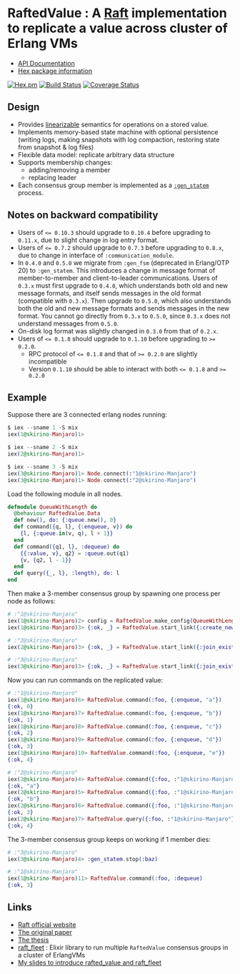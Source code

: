 # RaftedValue : A [Raft](https://raft.github.io/) implementation to replicate a value across cluster of Erlang VMs

- [API Documentation](http://hexdocs.pm/rafted_value/)
- [Hex package information](https://hex.pm/packages/rafted_value)

[![Hex.pm](http://img.shields.io/hexpm/v/rafted_value.svg)](https://hex.pm/packages/rafted_value)
[![Build Status](https://travis-ci.org/skirino/rafted_value.svg)](https://travis-ci.org/skirino/rafted_value)
[![Coverage Status](https://coveralls.io/repos/github/skirino/rafted_value/badge.svg?branch=master)](https://coveralls.io/github/skirino/rafted_value?branch=master)

## Design

- Provides [linearizable](https://en.wikipedia.org/wiki/Linearizability) semantics for operations on a stored value.
- Implements memory-based state machine with optional persistence (writing logs, making snapshots with log compaction, restoring state from snapshot & log files)
- Flexible data model: replicate arbitrary data structure
- Supports membership changes:
    - adding/removing a member
    - replacing leader
- Each consensus group member is implemented as a [`:gen_statem`](http://erlang.org/doc/man/gen_statem.html) process.

## Notes on backward compatibility

- Users of `<= 0.10.3` should upgrade to `0.10.4` before upgrading to `0.11.x`, due to slight change in log entry format.
- Users of `<= 0.7.2` should upgrade to `0.7.3` before upgrading to `0.8.x`, due to change in interface of `:communication_module`.
- In `0.4.0` and `0.5.0` we migrate from `:gen_fsm` (deprecated in Erlang/OTP 20) to `:gen_statem`.
  This introduces a change in message format of member-to-member and client-to-leader communications.
  Users of `0.3.x` must first upgrade to `0.4.0`, which understands both old and new message formats,
  and itself sends messages in the old format (compatible with `0.3.x`).
  Then upgrade to `0.5.0`, which also understands both the old and new message formats and sends messages in the new format.
  You cannot go directly from `0.3.x` to `0.5.0`, since `0.3.x` does not understand messages from `0.5.0`.
- On-disk log format was slightly changed in `0.3.0` from that of `0.2.x`.
- Users of `<= 0.1.8` should upgrade to `0.1.10` before upgrading to `>= 0.2.0`.
    - RPC protocol of `<= 0.1.8` and that of `>= 0.2.0` are slightly incompatible
    - Version `0.1.10` should be able to interact with both `<= 0.1.8` and `>= 0.2.0`

## Example

Suppose there are 3 connected erlang nodes running:

```ex
$ iex --sname 1 -S mix
iex(1@skirino-Manjaro)1>

$ iex --sname 2 -S mix
iex(2@skirino-Manjaro)1>

$ iex --sname 3 -S mix
iex(3@skirino-Manjaro)1> Node.connect(:"1@skirino-Manjaro")
iex(3@skirino-Manjaro)1> Node.connect(:"2@skirino-Manjaro")
```

Load the following module in all nodes.

```ex
defmodule QueueWithLength do
  @behaviour RaftedValue.Data
  def new(), do: {:queue.new(), 0}
  def command({q, l}, {:enqueue, v}) do
    {l, {:queue.in(v, q), l + 1}}
  end
  def command({q1, l}, :dequeue) do
    {{:value, v}, q2} = :queue.out(q1)
    {v, {q2, l - 1}}
  end
  def query({_, l}, :length), do: l
end
```

Then make a 3-member consensus group by spawning one process per node as follows:

```ex
# :"1@skirino-Manjaro"
iex(1@skirino-Manjaro)2> config = RaftedValue.make_config(QueueWithLength)
iex(1@skirino-Manjaro)3> {:ok, _} = RaftedValue.start_link({:create_new_consensus_group, config}, [name: :foo])

# :"2@skirino-Manjaro"
iex(2@skirino-Manjaro)3> {:ok, _} = RaftedValue.start_link({:join_existing_consensus_group, [{:foo, :"1@skirino-Manjaro"}]}, [name: :bar])

# :"3@skirino-Manjaro"
iex(3@skirino-Manjaro)3> {:ok, _} = RaftedValue.start_link({:join_existing_consensus_group, [{:foo, :"1@skirino-Manjaro"}]}, [name: :baz])
```

Now you can run commands on the replicated value:

```ex
# :"1@skirino-Manjaro"
iex(1@skirino-Manjaro)6> RaftedValue.command(:foo, {:enqueue, "a"})
{:ok, 0}
iex(1@skirino-Manjaro)7> RaftedValue.command(:foo, {:enqueue, "b"})
{:ok, 1}
iex(1@skirino-Manjaro)8> RaftedValue.command(:foo, {:enqueue, "c"})
{:ok, 2}
iex(1@skirino-Manjaro)9> RaftedValue.command(:foo, {:enqueue, "d"})
{:ok, 3}
iex(1@skirino-Manjaro)10> RaftedValue.command(:foo, {:enqueue, "e"})
{:ok, 4}

# :"2@skirino-Manjaro"
iex(2@skirino-Manjaro)4> RaftedValue.command({:foo, :"1@skirino-Manjaro"}, :dequeue)
{:ok, "a"}
iex(2@skirino-Manjaro)5> RaftedValue.command({:foo, :"1@skirino-Manjaro"}, :dequeue)
{:ok, "b"}
iex(2@skirino-Manjaro)6> RaftedValue.command({:foo, :"1@skirino-Manjaro"}, {:enqueue, "f"})
{:ok, 3}
iex(2@skirino-Manjaro)7> RaftedValue.query({:foo, :"1@skirino-Manjaro"}, :length)
{:ok, 4}
```

The 3-member consensus group keeps on working if 1 member dies:

```ex
# :"3@skirino-Manjaro"
iex(3@skirino-Manjaro)4> :gen_statem.stop(:baz)

# :"1@skirino-Manjaro"
iex(1@skirino-Manjaro)11> RaftedValue.command(:foo, :dequeue)
{:ok, 3}
```

## Links

- [Raft official website](https://raft.github.io/)
- [The original paper](http://ramcloud.stanford.edu/raft.pdf)
- [The thesis](https://ramcloud.stanford.edu/~ongaro/thesis.pdf)
- [raft_fleet](https://github.com/skirino/raft_fleet) : Elixir library to run multiple `RaftedValue` consensus groups in a cluster of ErlangVMs
- [My slides to introduce rafted_value and raft_fleet](https://skirino.github.io/slides/raft_fleet.html#/)
